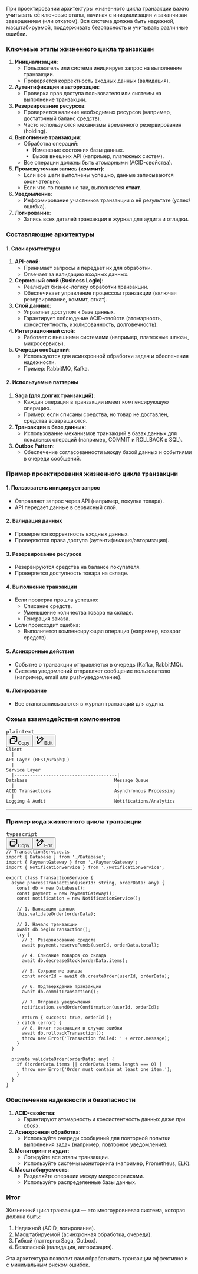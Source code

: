 При проектировании архитектуры жизненного цикла транзакции важно учитывать её ключевые этапы, начиная с инициализации и заканчивая завершением (или откатом). Вся система должна быть надежной, масштабируемой, поддерживать безопасность и учитывать различные ошибки.

### **Ключевые этапы жизненного цикла транзакции**

1. **Инициализация**:
   * Пользователь или система инициирует запрос на выполнение транзакции.
   * Проверяется корректность входных данных (валидация).
2. **Аутентификация и авторизация**:
   * Проверка прав доступа пользователя или системы на выполнение транзакции.
3. **Резервирование ресурсов**:
   * Проверяется наличие необходимых ресурсов (например, достаточный баланс средств).
   * Часто используются механизмы временного резервирования (holding).
4. **Выполнение транзакции**:
   * Обработка операций:
     * Изменение состояния базы данных.
     * Вызов внешних API (например, платежных систем).
   * Все операции должны быть атомарными (ACID-свойства).
5. **Промежуточная запись (коммит)**:
   * Если все шаги выполнены успешно, данные записываются окончательно.
   * Если что-то пошло не так, выполняется **откат**.
6. **Уведомление**:
   * Информирование участников транзакции о её результате (успех/ошибка).
7. **Логирование**:
   * Запись всех деталей транзакции в журнал для аудита и отладки.

### **Составляющие архитектуры**

#### **1. Слои архитектуры**

1. **API-слой**:
   * Принимает запросы и передает их для обработки.
   * Отвечает за валидацию входных данных.
2. **Сервисный слой (Business Logic)**:
   * Реализует бизнес-логику обработки транзакции.
   * Обеспечивает управление процессом транзакции (включая резервирование, коммит, откат).
3. **Слой данных**:
   * Управляет доступом к базе данных.
   * Гарантирует соблюдение ACID-свойств (атомарность, консистентность, изолированность, долговечность).
4. **Интеграционный слой**:
   * Работает с внешними системами (например, платежные шлюзы, микросервисы).
5. **Очереди сообщений**:
   * Используются для асинхронной обработки задач и обеспечения надежности.
   * Пример: RabbitMQ, Kafka.

#### **2. Используемые паттерны**

1. **Saga (для долгих транзакций)**:
   * Каждая операция в транзакции имеет компенсирующую операцию.
   * Пример: если списаны средства, но товар не доставлен, средства возвращаются.
2. **Транзакции в базе данных**:
   * Использование механизмов транзакций в базах данных для локальных операций (например, COMMIT и ROLLBACK в SQL).
3. **Outbox Pattern**:
   * Обеспечение согласованности между базой данных и событиями в очереди сообщений.

### **Пример проектирования жизненного цикла транзакции**

#### **1. Пользователь инициирует запрос**

* Отправляет запрос через API (например, покупка товара).
* API передает данные в сервисный слой.

#### **2. Валидация данных**

* Проверяется корректность входных данных.
* Проверяются права доступа (аутентификация/авторизация).

#### **3. Резервирование ресурсов**

* Резервируются средства на балансе покупателя.
* Проверяется доступность товара на складе.

#### **4. Выполнение транзакции**

* Если проверка прошла успешно:
  * Списание средств.
  * Уменьшение количества товара на складе.
  * Генерация заказа.
* Если происходит ошибка:
  * Выполняется компенсирующая операция (например, возврат средств).

#### **5. Асинхронные действия**

* Событие о транзакции отправляется в очередь (Kafka, RabbitMQ).
* Система уведомлений отправляет сообщение пользователю (например, email или push-уведомление).

#### **6. Логирование**

* Все этапы записываются в журнал транзакций для аудита.

### **Схема взаимодействия компонентов**

<pre class="!overflow-visible"><div class="contain-inline-size rounded-md border-[0.5px] border-token-border-medium relative bg-token-sidebar-surface-primary dark:bg-gray-950"><div class="flex items-center text-token-text-secondary px-4 py-2 text-xs font-sans justify-between rounded-t-md h-9 bg-token-sidebar-surface-primary dark:bg-token-main-surface-secondary select-none">plaintext</div><div class="sticky top-9 md:top-[5.75rem]"><div class="absolute bottom-0 right-2 flex h-9 items-center"><div class="flex items-center rounded bg-token-sidebar-surface-primary px-2 font-sans text-xs text-token-text-secondary dark:bg-token-main-surface-secondary"><span class="" data-state="closed"><button class="flex gap-1 items-center select-none px-4 py-1" aria-label="Copy"><svg width="24" height="24" viewBox="0 0 24 24" fill="none" xmlns="http://www.w3.org/2000/svg" class="icon-xs"><path fill-rule="evenodd" clip-rule="evenodd" d="M7 5C7 3.34315 8.34315 2 10 2H19C20.6569 2 22 3.34315 22 5V14C22 15.6569 20.6569 17 19 17H17V19C17 20.6569 15.6569 22 14 22H5C3.34315 22 2 20.6569 2 19V10C2 8.34315 3.34315 7 5 7H7V5ZM9 7H14C15.6569 7 17 8.34315 17 10V15H19C19.5523 15 20 14.5523 20 14V5C20 4.44772 19.5523 4 19 4H10C9.44772 4 9 4.44772 9 5V7ZM5 9C4.44772 9 4 9.44772 4 10V19C4 19.5523 4.44772 20 5 20H14C14.5523 20 15 19.5523 15 19V10C15 9.44772 14.5523 9 14 9H5Z" fill="currentColor"></path></svg>Copy</button></span><span class="" data-state="closed"><button class="flex select-none items-center gap-1"><svg width="24" height="24" viewBox="0 0 24 24" fill="none" xmlns="http://www.w3.org/2000/svg" class="icon-xs"><path d="M2.5 5.5C4.3 5.2 5.2 4 5.5 2.5C5.8 4 6.7 5.2 8.5 5.5C6.7 5.8 5.8 7 5.5 8.5C5.2 7 4.3 5.8 2.5 5.5Z" fill="currentColor" stroke="currentColor" stroke-linecap="round" stroke-linejoin="round"></path><path d="M5.66282 16.5231L5.18413 19.3952C5.12203 19.7678 5.09098 19.9541 5.14876 20.0888C5.19933 20.2067 5.29328 20.3007 5.41118 20.3512C5.54589 20.409 5.73218 20.378 6.10476 20.3159L8.97693 19.8372C9.72813 19.712 10.1037 19.6494 10.4542 19.521C10.7652 19.407 11.0608 19.2549 11.3343 19.068C11.6425 18.8575 11.9118 18.5882 12.4503 18.0497L20 10.5C21.3807 9.11929 21.3807 6.88071 20 5.5C18.6193 4.11929 16.3807 4.11929 15 5.5L7.45026 13.0497C6.91175 13.5882 6.6425 13.8575 6.43197 14.1657C6.24513 14.4392 6.09299 14.7348 5.97903 15.0458C5.85062 15.3963 5.78802 15.7719 5.66282 16.5231Z" stroke="currentColor" stroke-width="2" stroke-linecap="round" stroke-linejoin="round"></path><path d="M14.5 7L18.5 11" stroke="currentColor" stroke-width="2" stroke-linecap="round" stroke-linejoin="round"></path></svg>Edit</button></span></div></div></div><div class="overflow-y-auto p-4" dir="ltr"><code class="!whitespace-pre hljs language-plaintext">Client
  |
API Layer (REST/GraphQL)
  |
Service Layer
  |---------------------------------------|
Database                                 Message Queue
  |                                       |
ACID Transactions                        Asynchronous Processing
  |                                       |
Logging & Audit                          Notifications/Analytics
</code></div></div></pre>

---

### **Пример кода жизненного цикла транзакции**

<pre class="!overflow-visible"><div class="contain-inline-size rounded-md border-[0.5px] border-token-border-medium relative bg-token-sidebar-surface-primary dark:bg-gray-950"><div class="flex items-center text-token-text-secondary px-4 py-2 text-xs font-sans justify-between rounded-t-md h-9 bg-token-sidebar-surface-primary dark:bg-token-main-surface-secondary select-none">typescript</div><div class="sticky top-9 md:top-[5.75rem]"><div class="absolute bottom-0 right-2 flex h-9 items-center"><div class="flex items-center rounded bg-token-sidebar-surface-primary px-2 font-sans text-xs text-token-text-secondary dark:bg-token-main-surface-secondary"><span class="" data-state="closed"><button class="flex gap-1 items-center select-none px-4 py-1" aria-label="Copy"><svg width="24" height="24" viewBox="0 0 24 24" fill="none" xmlns="http://www.w3.org/2000/svg" class="icon-xs"><path fill-rule="evenodd" clip-rule="evenodd" d="M7 5C7 3.34315 8.34315 2 10 2H19C20.6569 2 22 3.34315 22 5V14C22 15.6569 20.6569 17 19 17H17V19C17 20.6569 15.6569 22 14 22H5C3.34315 22 2 20.6569 2 19V10C2 8.34315 3.34315 7 5 7H7V5ZM9 7H14C15.6569 7 17 8.34315 17 10V15H19C19.5523 15 20 14.5523 20 14V5C20 4.44772 19.5523 4 19 4H10C9.44772 4 9 4.44772 9 5V7ZM5 9C4.44772 9 4 9.44772 4 10V19C4 19.5523 4.44772 20 5 20H14C14.5523 20 15 19.5523 15 19V10C15 9.44772 14.5523 9 14 9H5Z" fill="currentColor"></path></svg>Copy</button></span><span class="" data-state="closed"><button class="flex select-none items-center gap-1"><svg width="24" height="24" viewBox="0 0 24 24" fill="none" xmlns="http://www.w3.org/2000/svg" class="icon-xs"><path d="M2.5 5.5C4.3 5.2 5.2 4 5.5 2.5C5.8 4 6.7 5.2 8.5 5.5C6.7 5.8 5.8 7 5.5 8.5C5.2 7 4.3 5.8 2.5 5.5Z" fill="currentColor" stroke="currentColor" stroke-linecap="round" stroke-linejoin="round"></path><path d="M5.66282 16.5231L5.18413 19.3952C5.12203 19.7678 5.09098 19.9541 5.14876 20.0888C5.19933 20.2067 5.29328 20.3007 5.41118 20.3512C5.54589 20.409 5.73218 20.378 6.10476 20.3159L8.97693 19.8372C9.72813 19.712 10.1037 19.6494 10.4542 19.521C10.7652 19.407 11.0608 19.2549 11.3343 19.068C11.6425 18.8575 11.9118 18.5882 12.4503 18.0497L20 10.5C21.3807 9.11929 21.3807 6.88071 20 5.5C18.6193 4.11929 16.3807 4.11929 15 5.5L7.45026 13.0497C6.91175 13.5882 6.6425 13.8575 6.43197 14.1657C6.24513 14.4392 6.09299 14.7348 5.97903 15.0458C5.85062 15.3963 5.78802 15.7719 5.66282 16.5231Z" stroke="currentColor" stroke-width="2" stroke-linecap="round" stroke-linejoin="round"></path><path d="M14.5 7L18.5 11" stroke="currentColor" stroke-width="2" stroke-linecap="round" stroke-linejoin="round"></path></svg>Edit</button></span></div></div></div><div class="overflow-y-auto p-4" dir="ltr"><code class="!whitespace-pre hljs language-typescript">// TransactionService.ts
import { Database } from './Database';
import { PaymentGateway } from './PaymentGateway';
import { NotificationService } from './NotificationService';

export class TransactionService {
  async processTransaction(userId: string, orderData: any) {
    const db = new Database();
    const payment = new PaymentGateway();
    const notification = new NotificationService();

    // 1. Валидация данных
    this.validateOrder(orderData);

    // 2. Начало транзакции
    await db.beginTransaction();
    try {
      // 3. Резервирование средств
      await payment.reserveFunds(userId, orderData.total);

      // 4. Списание товаров со склада
      await db.decreaseStock(orderData.items);

      // 5. Сохранение заказа
      const orderId = await db.createOrder(userId, orderData);

      // 6. Подтверждение транзакции
      await db.commitTransaction();

      // 7. Отправка уведомления
      notification.sendOrderConfirmation(userId, orderId);

      return { success: true, orderId };
    } catch (error) {
      // 8. Откат транзакции в случае ошибки
      await db.rollbackTransaction();
      throw new Error('Transaction failed: ' + error.message);
    }
  }

  private validateOrder(orderData: any) {
    if (!orderData.items || orderData.items.length === 0) {
      throw new Error('Order must contain at least one item.');
    }
  }
}
</code></div></div></pre>

### **Обеспечение надежности и безопасности**

1. **ACID-свойства**:
   * Гарантируют атомарность и консистентность данных даже при сбоях.
2. **Асинхронная обработка**:
   * Используйте очереди сообщений для повторной попытки выполнения задач (например, повторное уведомление).
3. **Мониторинг и аудит**:
   * Логируйте все этапы транзакции.
   * Используйте системы мониторинга (например, Prometheus, ELK).
4. **Масштабируемость**:
   * Разделяйте операции между микросервисами.
   * Используйте распределенные базы данных.

### **Итог**

Жизненный цикл транзакции — это многоуровневая система, которая должна быть:

1. Надежной (ACID, логирование).
2. Масштабируемой (асинхронная обработка, очереди).
3. Гибкой (паттерны Saga, Outbox).
4. Безопасной (валидация, авторизация).

Эта архитектура позволит вам обрабатывать транзакции эффективно и с минимальным риском ошибок.
